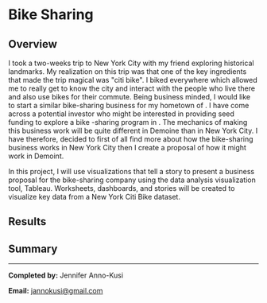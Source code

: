 # Bike Sharing
## Overview
I took a two-weeks trip to New York City with my friend exploring historical landmarks. My realization on this trip was that one of the key ingredients that made the trip magical was "citi bike". I biked everywhere which allowed me to really get to know the city and interact with the people who live there and also use bikes for their commute. Being business minded, I would like to start a similar bike-sharing business for my hometown of . I have come across a potential investor who might be interested in providing seed funding to explore a bike -sharing program in . The mechanics of making this business work will be quite different in Demoine than in New York City. I have therefore, decided to first of all find more about how the bike-sharing business works in New York City then I create a proposal of how it might work in Demoint.  

In this project, I will use visualizations that tell a story to present a business proposal for the bike-sharing company using the data analysis visualization tool, Tableau. Worksheets, dashboards, and stories will be created to visualize key data from a New York Citi Bike dataset.

## Results

## Summary






----

**Completed by:** Jennifer Anno-Kusi

**Email:** jannokusi@gmail.com 

